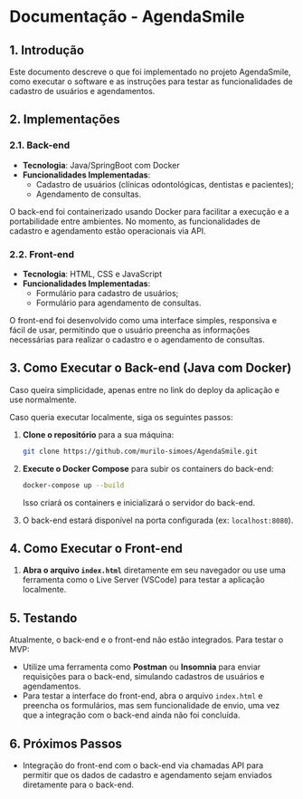 # Documentação - AgendaSmile

## 1. Introdução

Este documento descreve o que foi implementado no projeto AgendaSmile, como executar o software e as instruções para testar as funcionalidades de cadastro de usuários e agendamentos.

## 2. Implementações

### 2.1. Back-end

- **Tecnologia**: Java/SpringBoot com Docker
- **Funcionalidades Implementadas**:
  - Cadastro de usuários (clínicas odontológicas, dentistas e pacientes);
  - Agendamento de consultas.

O back-end foi containerizado usando Docker para facilitar a execução e a portabilidade entre ambientes. No momento, as funcionalidades de cadastro e agendamento estão operacionais via API.

### 2.2. Front-end

- **Tecnologia**: HTML, CSS e JavaScript
- **Funcionalidades Implementadas**:
  - Formulário para cadastro de usuários;
  - Formulário para agendamento de consultas.

O front-end foi desenvolvido como uma interface simples, responsiva e fácil de usar, permitindo que o usuário preencha as informações necessárias para realizar o cadastro e o agendamento de consultas.

## 3. Como Executar o Back-end (Java com Docker)

Caso queira simplicidade, apenas entre no link do deploy da aplicação e use normalmente.

Caso queria executar localmente, siga os seguintes passos:

1. **Clone o repositório** para a sua máquina:

   ```bash
   git clone https://github.com/murilo-simoes/AgendaSmile.git
   ```

2. **Execute o Docker Compose** para subir os containers do back-end:

   ```bash
   docker-compose up --build
   ```

   Isso criará os containers e inicializará o servidor do back-end.

4. O back-end estará disponível na porta configurada (ex: `localhost:8080`).

## 4. Como Executar o Front-end

1. **Abra o arquivo `index.html`** diretamente em seu navegador ou use uma ferramenta como o Live Server (VSCode) para testar a aplicação localmente.

## 5. Testando

Atualmente, o back-end e o front-end não estão integrados. Para testar o MVP:

- Utilize uma ferramenta como **Postman** ou **Insomnia** para enviar requisições para o back-end, simulando cadastros de usuários e agendamentos.
- Para testar a interface do front-end, abra o arquivo `index.html` e preencha os formulários, mas sem funcionalidade de envio, uma vez que a integração com o back-end ainda não foi concluída.

## 6. Próximos Passos

- Integração do front-end com o back-end via chamadas API para permitir que os dados de cadastro e agendamento sejam enviados diretamente para o back-end.
